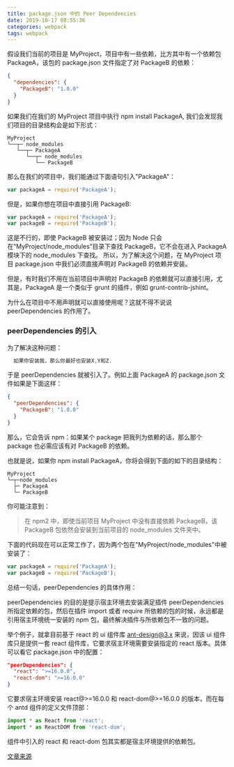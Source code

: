 ```yaml
---
title: package.json 中的 Peer Dependencies
date: 2019-10-17 08:55:36
categories: webpack
tags: webpack
---
```


假设我们当前的项目是 MyProject，项目中有一些依赖，比方其中有一个依赖包 PackageA，该包的 package.json 文件指定了对 PackageB 的依赖：

```json
{
  "dependencies": {
    "PackageB": "1.0.0"
  }
}
```

如果我们在我们的 MyProject 项目中执行 npm install PackageA, 我们会发现我们项目的目录结构会是如下形式：

```
MyProject
└──┬─ node_modules
   └──┬─ PackageA
      └──┬─ node_modules
         └── PackageB
```

那么在我们的项目中，我们能通过下面语句引入"PackageA"：

```js
var packageA = require('PackageA');
```

但是，如果你想在项目中直接引用 PackageB:

```js
var packageA = require('PackageA');
var packageB = require('PackageB');
```

这是不行的，即使 PackageB 被安装过；因为 Node 只会在“MyProject/node_modules”目录下查找 PackageB，它不会在进入 PackageA 模块下的 node_modules 下查找。
所以，为了解决这个问题，在 MyProject 项目 package.json 中我们必须直接声明对 PackageB 的依赖并安装。

但是，有时我们不用在当前项目中声明对 PackageB 的依赖就可以直接引用，尤其是，PackageA 是一个类似于 grunt 的插件，例如 grunt-contrib-jshint。

为什么在项目中不用声明就可以直接使用呢？这就不得不说说 peerDependencies 的作用了。

### peerDependencies 的引入

为了解决这种问题：

```js
  如果你安装我，那么你最好也安装X,Y和Z.
```

于是 peerDependencies 就被引入了。例如上面 PackageA 的 package.json 文件如果是下面这样：

```json
{
  "peerDependencies": {
    "PackageB": "1.0.0"
  }
}
```

那么，它会告诉 npm：如果某个 package 把我列为依赖的话，那么那个 package 也必需应该有对 PackageB 的依赖。

也就是说，如果你 npm install PackageA，你将会得到下面的如下的目录结构：

```
MyProject
└─┬─node_modules
  ├─ PackageA
  └─ PackageB
```

你可能注意到：

> 在 npm2 中，即使当前项目 MyProject 中没有直接依赖 PackageB，该 PackageB 包依然会安装到当前项目的 node_modules 文件夹中。

下面的代码现在可以正常工作了，因为两个包在"MyProject/node_modules"中被安装了：

```js
var packageA = require('PackageA');
var packageB = require('PackageB');
```

总结一句话，peerDependencies 的具体作用：

peerDependencies 的目的是提示宿主环境去安装满足插件 peerDependencies 所指定依赖的包，然后在插件 import 或者 require 所依赖的包的时候，永远都是引用宿主环境统一安装的 npm 包，最终解决插件与所依赖包不一致的问题。

举个例子，就拿目前基于 react 的 ui 组件库 ant-design@3.x 来说，因该 ui 组件库只是提供一套 react 组件库，它要求宿主环境需要安装指定的 react 版本。具体可以看它 package.json 中的配置：

```json
"peerDependencies": {
  "react": ">=16.0.0",
  "react-dom": ">=16.0.0"
}
```

它要求宿主环境安装 react@>=16.0.0 和 react-dom@>=16.0.0 的版本，而在每个 antd 组件的定义文件顶部：

```js
import * as React from 'react';
import * as ReactDOM from 'react-dom';
```

组件中引入的 react 和 react-dom 包其实都是宿主环境提供的依赖包。

[文章来源](https://www.cnblogs.com/wonyun/p/9692476.html)

